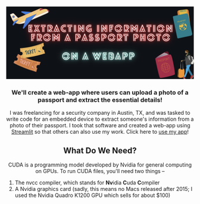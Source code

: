 <p  align="center">
<img  src="https://github.com/Evaan2001/Images_For_ReadMe/blob/main/Passport_OCR_App.png"
width = "900"/>

</p>
<h3 align="center">
We'll create a web-app where users can upload a photo of a passport and extract the essential details! 
</h3>

<div align="center">

I was freelancing for a security company in Austin, TX, and was tasked to write code for an embedded device to extract someone's information from a photo of their passport. I took that software and created a web-app using [Streamlit](https://streamlit.io) so that others can also use my work. Click here to [use my app](https://revisedocr.streamlit.app/)!
</div>

<h2 align="center"> 
What Do We Need?
</h2>
 
<p  align="center">
CUDA is a programming model developed by Nvidia for general computing on GPUs. To run CUDA files, you'll need two things –
</p>

1) The nvcc compiler, which stands for **Nv**idia **C**uda **C**ompiler
2) A Nvidia graphics card (sadly, this means no Macs released after 2015; I used the Nvidia Quadro K1200 GPU which sells for about $100)
